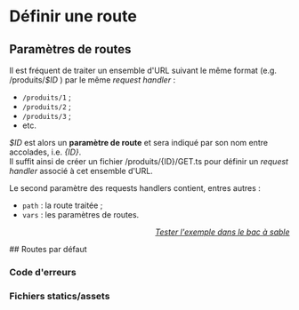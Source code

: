<!DOCTYPE html>
<html lang="fr">
    <head>
        <meta charset="utf8"/>
        <title>VSHS</title>
        <!--
        <meta name="theme-color" media="(prefers-color-scheme: light)" content="cyan" />
        <meta name="theme-color" media="(prefers-color-scheme: dark)" content="black" />
        -->
        <meta name="color-scheme" content="dark light">
        <meta name="viewport" content="width=device-width, initial-scale=1"/>
        <link   href="./index.css"  rel="stylesheet" blocking="render">
        <script type="text/javascript" src="https://cdnjs.cloudflare.com/ajax/libs/brython/3.13.0/brython.min.js"></script>
        <script  src="./index.js"  type="module"     blocking="render" async></script>
    </head>
    <body>
        <main>

# Définir une route

## Paramètres de routes

Il est fréquent de traiter un ensemble d'URL suivant le même format (e.g. <js-code>/produits/<var>$ID</var></js-code> ) par le même *request handler* :
- `/produits/1` ;
- `/produits/2` ;
- `/produits/3` ;
- etc.

<js-code><var>$ID</var></js-code> est alors un **paramètre de route** et sera indiqué par son nom entre accolades, i.e. <js-code><var>{ID}</var></js-code>.<br/>
Il suffit ainsi de créer un fichier <js-code>/produits/{ID}/GET.ts</js-code> pour définir un *request handler* associé à cet ensemble d'URL.

Le second paramètre des requests handlers contient, entres autres :
- `path` : la route traitée ;
- `vars` : les paramètres de routes.

<vshs-playground name="echo (vars)" show="index.code,output">
</vshs-playground>
<div style="text-align:right"><a href="../../../playground/?example=echo (vars)"><i>Tester l'exemple dans le bac à sable</i></a></div>


## Routes par défaut

### Code d'erreurs

### Fichiers statics/assets


</main>
    </body>
</html>